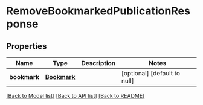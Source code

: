 # RemoveBookmarkedPublicationResponse
## Properties

| Name | Type | Description | Notes |
|------------ | ------------- | ------------- | -------------|
| **bookmark** | [**Bookmark**](Bookmark.md) |  | [optional] [default to null] |

[[Back to Model list]](../README.md#documentation-for-models) [[Back to API list]](../README.md#documentation-for-api-endpoints) [[Back to README]](../README.md)

